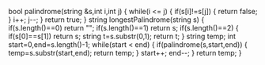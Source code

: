 bool palindrome(string &s,int i,int j)
{
while(i <= j)
{
if(s[i]!=s[j])
{
return false;
}
i++;
j--;
}
return true;
}
string longestPalindrome(string s)
{
if(s.length()==0) return "";
if(s.length()==1) return s;
if(s.length()==2)
{
if(s[0]==s[1]) return s;
string t=s.substr(0,1);
return t;
}
string temp;
int start=0,end=s.length()-1;
while(start < end)
{
if(palindrome(s,start,end))
{
temp=s.substr(start,end);
return temp;
}
start++;
end--;
}
return temp;
}